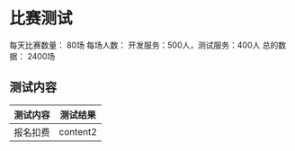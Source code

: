 # 比赛测试
每天比赛数量： 80场 
每场人数：     开发服务：500人，测试服务：400人
总的数据：     2400场

## 测试内容
|测试内容|测试结果|
|-|-|
|报名扣费|content2|
